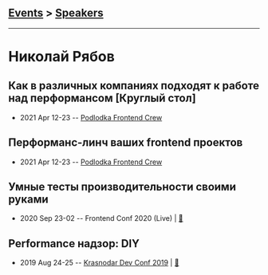 ## [Events](../README.md) > [Speakers](../speakers.md)
---

# Николай Рябов

## Как в различных компаниях подходят к работе над перформансом [Круглый стол]
- 2021 Apr 12-23 -- [Podlodka Frontend Crew](https://www.youtube.com/watch?v=sP6nD7_7hL8)    
## Перформанс-линч ваших frontend проектов
- 2021 Apr 12-23 -- [Podlodka Frontend Crew](https://www.youtube.com/watch?v=PpJALQFQfbw)    
## Умные тесты производительности своими руками
- 2020 Sep 23-02 -- Frontend Conf 2020 (Live)  | [:notebook:](https://drive.google.com/file/d/1yGwtFXQ0IwRCee6OBPii8wS5JhClIOWL/view)  
## Performance надзор: DIY
- 2019 Aug 24-25 -- [Krasnodar Dev Conf 2019](https://youtu.be/u7Ld2AWcB2M)  | [:notebook:](https://yadi.sk/i/sVcYvfu1fUEB9g)  
